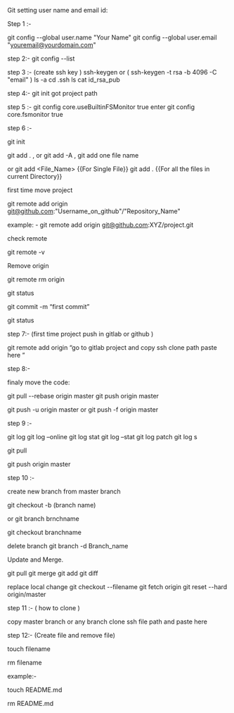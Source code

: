 Git setting user name and email id:

Step 1 :- 

git config --global user.name "Your Name"
git config --global user.email "youremail@yourdomain.com"

step 2:-
git config --list

step 3 :-  (create ssh key )
ssh-keygen or ( ssh-keygen -t rsa -b 4096 -C "email" )
ls -a
cd .ssh
ls
cat id_rsa_pub

step 4:-
git init
got project path 

step 5 :- 
git config core.useBuiltinFSMonitor true
  enter
git config core.fsmonitor true



step 6 :- 

git init 

git add . , or git add -A , git add one file name

or
git add <File_Name>  {{For Single File}}
git add .            {{For all the files in current Directory}}





first time move project 

git remote add origin git@github.com:"Username_on_github"/"Repository_Name"

example: - git remote add origin git@github.com:XYZ/project.git

check remote

git remote -v


Remove origin

git remote rm origin


git status

git commit -m “first commit”

git status


step 7:- (first time project push in gitlab or github )
   

git remote add origin “go to gitlab project and copy ssh clone path paste here “


step 8:- 

finaly move the code: 

git pull --rebase origin master 
git push origin master 


git push -u origin master or git push -f origin master

step 9 :-

git log
git log –online
git log stat
git log –stat
git log patch
git log s

git pull

git push origin master

step 10 :-

create new branch from master branch

git checkout -b (branch name)

or git branch brnchname

git checkout branchname

delete branch
git branch -d Branch_name

Update and Merge.

git pull
git merge <branch>
git add <filename>
git diff <source-branch> <target-branch>

replace local change
git checkout --filename 
git fetch origin
git reset --hard origin/master




step 11 :- ( how to clone )


copy master branch or any branch clone ssh file path and paste here



step 12:- (Create file and remove file)

touch filename

rm filename

example:-

touch README.md

rm README.md









